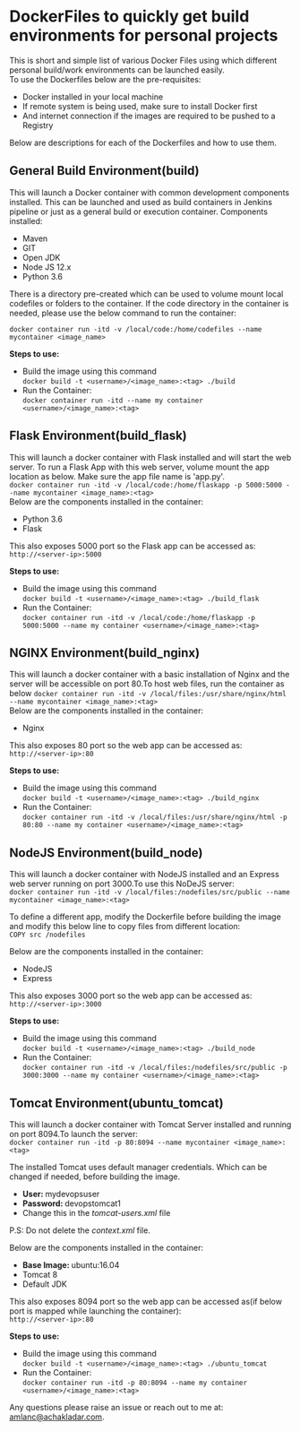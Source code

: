 # DockerFiles to quickly get build environments for personal projects  

This is short and simple list of various Docker Files using which different personal build/work environments can be launched easily.  
To use the Dockerfiles below are the pre-requisites:  
* Docker installed in your local machine  
* If remote system is being used, make sure to install Docker first  
* And internet connection if the images are required to be pushed to a Registry  

Below are descriptions for each of the Dockerfiles and how to use them.  

## General Build Environment(build)  
This will launch a Docker container with common development components installed. This can be launched and used as build containers in Jenkins pipeline or just as a general build or execution container. Components installed:  
 * Maven  
 * GIT  
 * Open JDK  
 * Node JS 12.x  
 * Python 3.6  

There is a directory pre-created which can be used to volume mount local codefiles or folders to the container. If the code directory in the container is needed, please use the below command to run the container:  

 ```docker container run -itd -v /local/code:/home/codefiles --name mycontainer <image_name>```  

 <strong>Steps to use: </strong>  

 * Build the image using this command  
  ```docker build -t <username>/<image_name>:<tag> ./build```  
 * Run the Container:  
  ```docker container run -itd --name my container <username>/<image_name>:<tag>```  


## Flask Environment(build_flask)  
This will launch a docker container with Flask installed and will start the web server. To run a Flask App with this web server, volume mount the app location as below. Make sure the app file name is 'app.py'.  
 ```docker container run -itd -v /local/code:/home/flaskapp -p 5000:5000 --name mycontainer <image_name>:<tag>```  
Below are the components installed in the container:  
 * Python 3.6  
 * Flask  

 This also exposes 5000 port so the Flask app can be accessed as:  
  ```http://<server-ip>:5000```  

 <strong>Steps to use: </strong>  

 * Build the image using this command  
  ```docker build -t <username>/<image_name>:<tag> ./build_flask```  
 * Run the Container:  
  ```docker container run -itd -v /local/code:/home/flaskapp -p 5000:5000 --name my container <username>/<image_name>:<tag>```  

## NGINX Environment(build_nginx)  
This will launch a docker container with a basic installation of Nginx and the server will be accessible on port 80.To host web files, run the container as below
 ```docker container run -itd -v /local/files:/usr/share/nginx/html --name mycontainer <image_name>:<tag>```  
Below are the components installed in the container:  
 * Nginx 

 This also exposes 80 port so the web app can be accessed as:  
  ```http://<server-ip>:80```  

 <strong>Steps to use: </strong>  

 * Build the image using this command  
  ```docker build -t <username>/<image_name>:<tag> ./build_nginx```  
 * Run the Container:  
  ```docker container run -itd -v /local/files:/usr/share/nginx/html -p 80:80 --name my container <username>/<image_name>:<tag>```  

## NodeJS Environment(build_node)  
This will launch a docker container with NodeJS installed and an Express web server running on port 3000.To use this NoDeJS server:  
 ```docker container run -itd -v /local/files:/nodefiles/src/public --name mycontainer <image_name>:<tag>```  

To define a different app, modify the Dockerfile before building the image and modify this below line to copy files from different location:  
 ```COPY src /nodefiles```

Below are the components installed in the container:  
 * NodeJS  
 * Express 

 This also exposes 3000 port so the web app can be accessed as:  
  ```http://<server-ip>:3000```  

 <strong>Steps to use: </strong>  

 * Build the image using this command  
  ```docker build -t <username>/<image_name>:<tag> ./build_node```  
 * Run the Container:  
  ```docker container run -itd -v /local/files:/nodefiles/src/public -p 3000:3000 --name my container <username>/<image_name>:<tag>```  

## Tomcat Environment(ubuntu_tomcat)  
This will launch a docker container with Tomcat Server installed and running on port 8094.To launch the server:  
 ```docker container run -itd -p 80:8094 --name mycontainer <image_name>:<tag>```

The installed Tomcat uses default manager credentials. Which can be changed if needed, before building the image.  
  - <strong>User: </strong>mydevopsuser  
  - <strong>Password: </strong>devopstomcat1
  - Change this in the <em>tomcat-users.xml</em> file

P.S: Do not delete the <em>context.xml</em> file.  

Below are the components installed in the container:  
 * <strong>Base Image: </strong>ubuntu:16.04   
 * Tomcat 8  
 * Default JDK 

 This also exposes 8094 port so the web app can be accessed as(if below port is mapped while launching the container):  
  ```http://<server-ip>:80```  

 <strong>Steps to use: </strong>  

 * Build the image using this command  
  ```docker build -t <username>/<image_name>:<tag> ./ubuntu_tomcat```  
 * Run the Container:  
  ```docker container run -itd -p 80:8094 --name my container <username>/<image_name>:<tag>```  

  Any questions please raise an issue or reach out to me at: amlanc@achakladar.com.